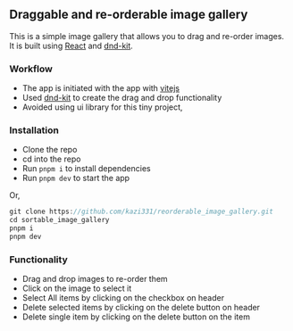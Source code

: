 ## Draggable and re-orderable image gallery

This is a simple image gallery that allows you to drag and re-order images. It is built using [React](https://reactjs.org/) and [dnd-kit](https://docs.dndkit.com/).

### Workflow

- The app is initiated with the app with [vitejs](https://vitejs.dev/)
- Used [dnd-kit](https://docs.dndkit.com/) to create the drag and drop functionality
- Avoided using ui library for this tiny project,

### Installation

- Clone the repo
- cd into the repo
- Run `pnpm i` to install dependencies
- Run `pnpm dev` to start the app

Or,

```.js
git clone https://github.com/kazi331/reorderable_image_gallery.git
cd sortable_image_gallery
pnpm i
pnpm dev
```

### Functionality

- Drag and drop images to re-order them
- Click on the image to select it
- Select All items by clicking on the checkbox on header
- Delete selected items by clicking on the delete button on header
- Delete single item by clicking on the delete button on the item
